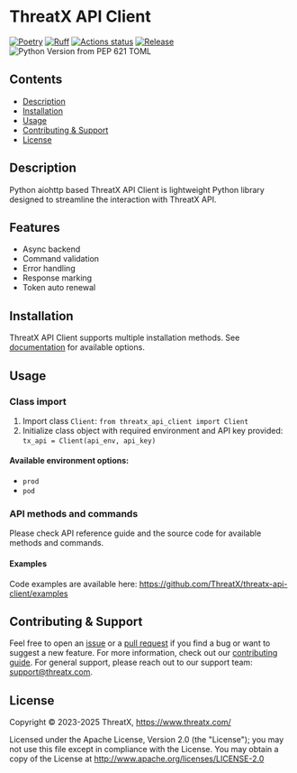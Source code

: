 # ThreatX API Client

[![Poetry](https://img.shields.io/endpoint?url=https://python-poetry.org/badge/v0.json)](https://python-poetry.org/)
[![Ruff](https://img.shields.io/endpoint?url=https://raw.githubusercontent.com/astral-sh/ruff/main/assets/badge/v2.json)](https://github.com/astral-sh/ruff)
[![Actions status](https://github.com/astral-sh/ruff/workflows/CI/badge.svg)](https://github.com/ThreatX/threatx-api-client/actions)
[![Release](https://img.shields.io/github/release/ThreatX/threatx-api-client?label=release)](https://github.com/ThreatX/threatx-api-client/releases)
![Python Version from PEP 621 TOML](https://img.shields.io/python/required-version-toml?tomlFilePath=https%3A%2F%2Fraw.githubusercontent.com%2FThreatX%2Fthreatx-api-client%2Frefs%2Fheads%2Fmain%2Fpyproject.toml)

## Contents

- [Description](#description)
- [Installation](#installation)
- [Usage](#usage)
- [Contributing & Support](#contributing--support)
- [License](#license)

## Description

Python aiohttp based ThreatX API Client is lightweight Python library designed to streamline the
interaction with ThreatX API.

## Features

- Async backend
- Command validation
- Error handling
- Response marking
- Token auto renewal

## Installation

ThreatX API Client supports multiple installation methods.
See [documentation](https://github.com/ThreatX/threatx-api-client/docs/installation.md) for available options.

## Usage

### Class import

1. Import class `Client`: `from threatx_api_client import Client`
2. Initialize class object with required environment and API key provided: `tx_api = Client(api_env, api_key)`

#### Available environment options:

- `prod`
- `pod`

### API methods and commands

Please check API reference guide and the source code for available methods and commands.

#### Examples

Code examples are available here: https://github.com/ThreatX/threatx-api-client/examples

## Contributing & Support

Feel free to open an [issue](https://github.com/ThreatX/threatx-api-client/issues) or
a [pull request](https://github.com/ThreatX/threatx-api-client/pulls) if you find a bug or want to suggest a new
feature.
For more information, check out
our [contributing guide](https://github.com/ThreatX/threatx-api-client/CONTRIBUTING.md).
For general support, please reach out to our support team: [support@threatx.com](mailto:support@threatx.com).

## License

Copyright © 2023-2025 ThreatX, https://www.threatx.com/

Licensed under the Apache License, Version 2.0 (the "License");
you may not use this file except in compliance with the License.
You may obtain a copy of the License at http://www.apache.org/licenses/LICENSE-2.0
